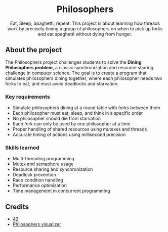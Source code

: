 <div align="center">
  <h1>Philosophers</h1>
  <p>Eat, Sleep, Spaghetti, repeat. This project is about learning how threads work by precisely timing a group of philosophers on when to pick up forks and eat spaghetti without dying from hunger.</p>
</div>

## About the project
The Philosophers project challenges students to solve the **Dining Philosophers problem**, a classic synchronization and resource sharing challenge in computer science. The goal is to create a program that simulates philosophers dining together, where each philosopher needs two forks to eat, and must avoid deadlocks and starvation.

### Key requirements
- Simulate philosophers dining at a round table with forks between them
- Each philosopher must eat, sleep, and think in a specific order
- No philosopher should die from starvation
- Each fork can only be used by one philosopher at a time
- Proper handling of shared resources using mutexes and threads
- Accurate timing of actions using millisecond precision

### Skills learned
- Multi-threading programming
- Mutex and semaphore usage
- Resource sharing and synchronization
- Deadlock prevention
- Race condition handling
- Performance optimization
- Time management in concurrent programming

## Credits
- [42](https://42.fr/)
- [Philosophers visualizer](https://nafuka11.github.io/philosophers-visualizer/)
